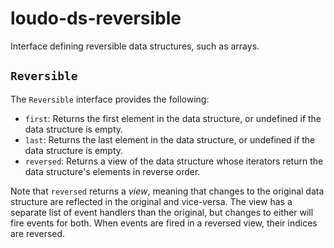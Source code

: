 # loudo-ds-reversible

Interface defining reversible data structures, such as arrays.

## `Reversible`

The `Reversible` interface provides the following:

* `first`: Returns the first element in the data structure, or undefined
if the data structure is empty.
* `last`: Returns the last element in the data structure, or undefined
if the data structure is empty.
* `reversed`: Returns a view of the data structure whose iterators
return the data structure's elements in reverse order.

Note that `reversed` returns a _view_, meaning that changes to the
original data structure are reflected in the original and vice-versa.
The view has a separate list of event handlers than the original, but
changes to either will fire events for both. When events are fired
in a reversed view, their indices are reversed.
